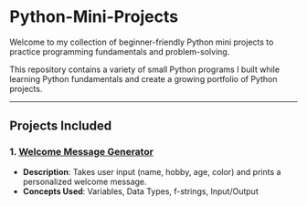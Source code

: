 # Python-Mini-Projects
Welcome to my collection of beginner-friendly Python mini projects to practice programming fundamentals and problem-solving.
 
This repository contains a variety of small Python programs I built while learning Python fundamentals and create a growing portfolio of Python projects.

---

## Projects Included

### 1️. [Welcome Message Generator](Welcome-Message-Generator/)
- **Description**: Takes user input (name, hobby, age, color) and prints a personalized welcome message.  
- **Concepts Used**: Variables, Data Types, f-strings, Input/Output  

